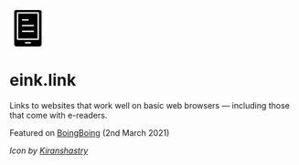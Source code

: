 ![ereader icon](/img/ereader-64px.png)

# eink.link

Links to websites that work well on basic web browsers — including those that come with e-readers.

Featured on [BoingBoing](https://boingboing.net/2021/03/02/eink-link-is-a-website-directory-for-e-readers.html) (2nd March 2021)

*Icon by [Kiranshastry](https://www.flaticon.com/authors/kiranshastry)*
